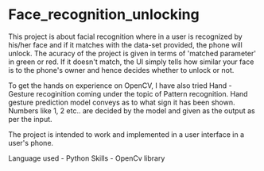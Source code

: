 # Face_recognition_unlocking
This project is about facial recognition where in a user is recognized by his/her face and if it matches with the data-set provided, the phone will unlock.
The acuracy of the project is given in terms of 'matched parameter' in green or red. 
If it doesn't match, the UI simply tells how similar your face is to the phone's owner and hence decides whether to unlock or not.

To get the hands on experience on OpenCV, I have also tried Hand - Gesture recoginition coming under the topic of Pattern recognition. 
Hand gesture prediction model conveys as to what sign it has been shown. 
Numbers like 1, 2 etc.. are decided by the model and given as the output as per the input.

The project is intended to work and implemented in a user interface in a user's phone. 

Language used - Python
Skills - OpenCv library

